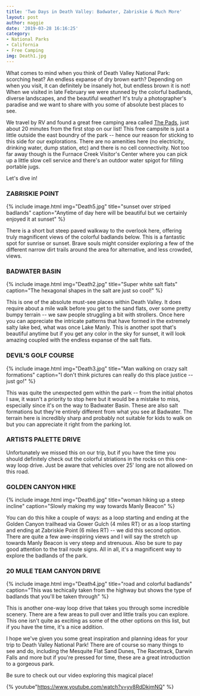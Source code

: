 ```yaml
---
title: 'Two Days in Death Valley: Badwater, Zabriskie & Much More'
layout: post
author: maggie
date: '2019-03-28 16:16:25'
category:
- National Parks
- California
- Free Camping
img: Death1.jpg
---
```


What comes to mind when you think of Death Valley National Park: scorching heat? An endless expanse of dry brown earth? Depending on when you visit, it can definitely be insanely hot, but endless brown it is not! When we visited in late February we were stunned by the colorful badlands, diverse landscapes, and the beautiful weather! It's truly a photographer's paradise and we want to share with you some of absolute best places to see.

We travel by RV and found a great free camping area called [The Pads](https://www.campendium.com/the-pads), just about 20 minutes from the first stop on our list! This free campsite is just a little outside the east boundry of the park -- hence our reason for sticking to this side for our explorations. There are no amenities here (no electricity, drinking water, dump station, etc) and there is no cell connectivity. Not too far away though is the Furnace Creek Visitor's Center where you can pick up a little slow cell service and there's an outdoor water spigot for filling portable jugs.

Let's dive in!

### ZABRISKIE POINT

{% include image.html img="Death5.jpg" title="sunset over striped badlands" caption="Anytime of day here will be beautiful but we certainly enjoyed it at sunset" %}

There is a short but steep paved walkway to the overlook here, offering truly magnificent views of the colorful badlands below. This is a fantastic spot for sunrise or sunset. Brave souls might consider exploring a few of the different narrow dirt trails around the area for alternative, and less crowded, views.

### BADWATER BASIN

{% include image.html img="Death2.jpg" title="Super white salt flats" caption="The hexagonal shapes in the salt are just so cool!" %}

This is one of the absolute must-see places within Death Valley. It does require about a mile walk before you get to the sand flats, over some pretty bumpy terrain -- we saw people struggling a bit with strollers. Once here you can appreciate the intricate patterns that have formed in the extremely salty lake bed, what was once Lake Manly. This is another spot that's beautiful anytime but if you get any color in the sky for sunset, it will look amazing coupled with the endless expanse of the salt flats.

### DEVIL'S GOLF COURSE

{% include image.html img="Death3.jpg" title="Man walking on crazy salt formations" caption="I don't think pictures can really do this place justice -- just go!" %}

This was quite the unexpected gem within the park -- from the initial photos I saw, it wasn't a priority to stop here but it would be a mistake to miss, especially since it's on the way to Badwater Basin. These are also salt formations but they're entirely different from what you see at Badwater. The terrain here is incredibly sharp and probably not suitable for kids to walk on but you can appreciate it right from the parking lot.

### ARTISTS PALETTE DRIVE

Unfortunately we missed this on our trip, but if you have the time you should definitely check out the colorful striations in the rocks on this one-way loop drive. Just be aware that vehicles over 25' long are not allowed on this road.

### GOLDEN CANYON HIKE

{% include image.html img="Death6.jpg" title="woman hiking up a steep incline" caption="Slowly making my way towards Manly Beacon" %}

You can do this hike a couple of ways:  as a loop starting and ending at the Golden Canyon trailhead via Gower Gulch (4 miles RT) or as a loop starting and ending at Zabriskie Point (6 miles RT) -- we did this second option. There are quite a few awe-inspiring views and I will say the stretch up towards Manly Beacon is very steep and strenuous. Also be sure to pay good attention to the trail route signs. All in all, it's a magnificent way to explore the badlands of the park.

### 20 MULE TEAM CANYON DRIVE

{% include image.html img="Death4.jpg" title="road and colorful badlands" caption="This was techically taken from the highway but shows the type of badlands that you'll be taken through" %}

This is another one-way loop drive that takes you through some incredible scenery. There are a few areas to pull over and little trails you can explore. This one isn't quite as exciting as some of the other options on this list, but if you have the time, it's a nice addition.

I hope we've given you some great inspiration and planning ideas for your trip to Death Valley National Park! There are of course so many things to see and do, including the Mesquite Flat Sand Dunes, The Racetrack, Darwin Falls and more but if you're pressed for time, these are a great introduction to a gorgeous park.

Be sure to check out our video exploring this magical place!

{% youtube"https://www.youtube.com/watch?v=yv8RdDkjmNQ" %}